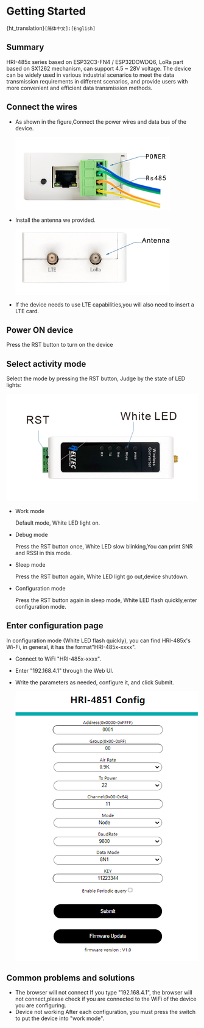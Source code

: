 # Getting Started

{ht_translation}`[简体中文]:[English]`

## Summary
HRI-485x series based on ESP32C3-FN4 / ESP32DOWDQ6, LoRa part based on SX1262 mechanism, can support 4.5 ~ 28V voltage. The device can be widely used in various industrial scenarios to meet the data transmission requirements in different scenarios, and provide users with more convenient and efficient data transmission methods.


## Connect the wires
+ As shown in the figure,Connect the power wires and data bus of the device.

   ![](img/01.png) 

+ Install the antenna we provided.

   ![](img/02.png) 

+ If the device needs to use LTE capabilities,you will also need to insert a LTE card.

## Power ON device
Press the RST button to turn on the device
## Select activity mode
Select the mode by pressing the RST button, Judge by the state of LED lights:

  ![](img/12.png)

+ Work mode

  Default mode, White LED light on.

+ Debug mode

  Press the RST button once, White LED slow blinking,You can print SNR and RSSI in this mode.

+ Sleep mode

  Press the RST button again, White LED light go out,device shutdown.

+ Configuration mode

  Press the RST button again in sleep mode, White LED flash quickly,enter configuration mode. 

## Enter configuration page
In configuration mode (White LED flash quickly), you can find HRI-485x's Wi-Fi, in general, it has    the format"HRI-485x-xxxx".

+ Connect to WiFi "HRI-485x-xxxx".
+ Enter "192.168.4.1" through the Web UI.
+ Write the parameters as needed, configure it, and click Submit.
  
  ![](img/03.png)







## Common problems and solutions
+ The browser will not connect
If you type "192.168.4.1", the browser will not connect,please check if you are connected to the WiFi of the device you are configuring.
+ Device not working
After each configuration, you must press the switch to put the device into "work mode".